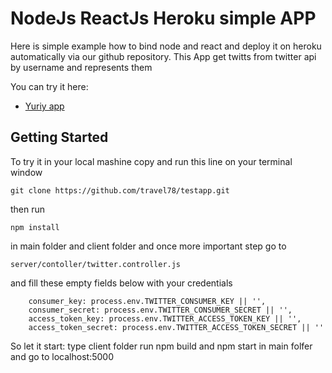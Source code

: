 # NodeJs ReactJs Heroku simple APP

Here is simple example how to bind node and react and deploy it on heroku automatically via
our github repository.
This App get twitts from twitter api by username and represents them

You can try it here:
* [Yuriy app](https://yuriy-react.herokuapp.com)

## Getting Started

To try it in your local mashine copy and run this line on your terminal window
```
git clone https://github.com/travel78/testapp.git
```
then run
```
npm install
```
in main folder and client folder
and once more important step
go to
```
server/contoller/twitter.controller.js
```
and fill these empty fields below with your credentials
```
    consumer_key: process.env.TWITTER_CONSUMER_KEY || '',
    consumer_secret: process.env.TWITTER_CONSUMER_SECRET || '',
    access_token_key: process.env.TWITTER_ACCESS_TOKEN_KEY || '',
    access_token_secret: process.env.TWITTER_ACCESS_TOKEN_SECRET || ''
```
So let it start: type client folder run npm build and npm start in main folfer
and go to localhost:5000